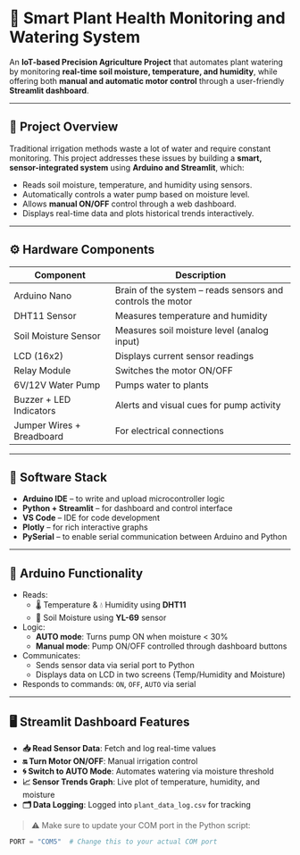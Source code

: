 # 🌿 Smart Plant Health Monitoring and Watering System

An **IoT-based Precision Agriculture Project** that automates plant watering by monitoring **real-time soil moisture, temperature, and humidity**, while offering both **manual and automatic motor control** through a user-friendly **Streamlit dashboard**.

---

## 📌 Project Overview

Traditional irrigation methods waste a lot of water and require constant monitoring. This project addresses these issues by building a **smart, sensor-integrated system** using **Arduino and Streamlit**, which:

- Reads soil moisture, temperature, and humidity using sensors.
- Automatically controls a water pump based on moisture level.
- Allows **manual ON/OFF** control through a web dashboard.
- Displays real-time data and plots historical trends interactively.

---

## ⚙️ Hardware Components

| Component               | Description                                                  |
|------------------------|--------------------------------------------------------------|
| Arduino Nano           | Brain of the system – reads sensors and controls the motor   |
| DHT11 Sensor           | Measures temperature and humidity                            |
| Soil Moisture Sensor   | Measures soil moisture level (analog input)                  |
| LCD (16x2)             | Displays current sensor readings                             |
| Relay Module           | Switches the motor ON/OFF                                    |
| 6V/12V Water Pump      | Pumps water to plants                                        |
| Buzzer + LED Indicators| Alerts and visual cues for pump activity                     |
| Jumper Wires + Breadboard | For electrical connections                              |

---

## 🧠 Software Stack

- **Arduino IDE** – to write and upload microcontroller logic
- **Python + Streamlit** – for dashboard and control interface
- **VS Code** – IDE for code development
- **Plotly** – for rich interactive graphs
- **PySerial** – to enable serial communication between Arduino and Python

---

## 🔌 Arduino Functionality

- Reads:
  - 🌡️ Temperature & 💧 Humidity using **DHT11**
  - 🌱 Soil Moisture using **YL-69** sensor
- Logic:
  - **AUTO mode**: Turns pump ON when moisture < 30%
  - **Manual mode**: Pump ON/OFF controlled through dashboard buttons
- Communicates:
  - Sends sensor data via serial port to Python
  - Displays data on LCD in two screens (Temp/Humidity and Moisture)
- Responds to commands: `ON`, `OFF`, `AUTO` via serial

---

## 🖥️ Streamlit Dashboard Features

- **📥 Read Sensor Data**: Fetch and log real-time values
- **🔛 Turn Motor ON/OFF**: Manual irrigation control
- **🌀 Switch to AUTO Mode**: Automates watering via moisture threshold
- **📈 Sensor Trends Graph**: Live plot of temperature, humidity, and moisture
- **🗂️ Data Logging**: Logged into `plant_data_log.csv` for tracking

> ⚠️ Make sure to update your COM port in the Python script:
```python
PORT = "COM5"  # Change this to your actual COM port
